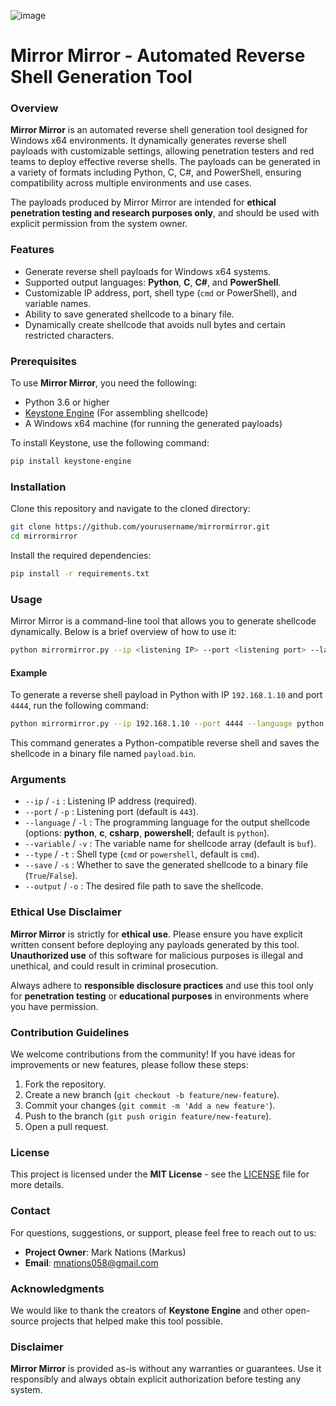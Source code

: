 ![image](https://github.com/user-attachments/assets/26517dbb-22ac-412c-a171-35e71a322651)



# Mirror Mirror - Automated Reverse Shell Generation Tool

### Overview

**Mirror Mirror** is an automated reverse shell generation tool designed for Windows x64 environments. It dynamically generates reverse shell payloads with customizable settings, allowing penetration testers and red teams to deploy effective reverse shells. The payloads can be generated in a variety of formats including Python, C, C#, and PowerShell, ensuring compatibility across multiple environments and use cases.

The payloads produced by Mirror Mirror are intended for **ethical penetration testing and research purposes only**, and should be used with explicit permission from the system owner.

### Features

- Generate reverse shell payloads for Windows x64 systems.
- Supported output languages: **Python**, **C**, **C#**, and **PowerShell**.
- Customizable IP address, port, shell type (`cmd` or PowerShell), and variable names.
- Ability to save generated shellcode to a binary file.
- Dynamically create shellcode that avoids null bytes and certain restricted characters.

### Prerequisites

To use **Mirror Mirror**, you need the following:

- Python 3.6 or higher
- [Keystone Engine](https://www.keystone-engine.org/) (For assembling shellcode)
- A Windows x64 machine (for running the generated payloads)

To install Keystone, use the following command:

```sh
pip install keystone-engine
```

### Installation

Clone this repository and navigate to the cloned directory:

```sh
git clone https://github.com/yourusername/mirrormirror.git
cd mirrormirror
```

Install the required dependencies:

```sh
pip install -r requirements.txt
```

### Usage

Mirror Mirror is a command-line tool that allows you to generate shellcode dynamically. Below is a brief overview of how to use it:

```sh
python mirrormirror.py --ip <listening IP> --port <listening port> --language <output language> --variable <variable name> --type <cmd or powershell> --save <True/False> --output <output file>
```

#### Example

To generate a reverse shell payload in Python with IP `192.168.1.10` and port `4444`, run the following command:

```sh
python mirrormirror.py --ip 192.168.1.10 --port 4444 --language python --variable buf --type cmd --save True --output payload.bin
```

This command generates a Python-compatible reverse shell and saves the shellcode in a binary file named `payload.bin`.

### Arguments

- `--ip` / `-i` : Listening IP address (required).
- `--port` / `-p` : Listening port (default is `443`).
- `--language` / `-l` : The programming language for the output shellcode (options: **python**, **c**, **csharp**, **powershell**; default is `python`).
- `--variable` / `-v` : The variable name for shellcode array (default is `buf`).
- `--type` / `-t` : Shell type (`cmd` or `powershell`, default is `cmd`).
- `--save` / `-s` : Whether to save the generated shellcode to a binary file (`True`/`False`).
- `--output` / `-o` : The desired file path to save the shellcode.

### Ethical Use Disclaimer

**Mirror Mirror** is strictly for **ethical use**. Please ensure you have explicit written consent before deploying any payloads generated by this tool. **Unauthorized use** of this software for malicious purposes is illegal and unethical, and could result in criminal prosecution.

Always adhere to **responsible disclosure practices** and use this tool only for **penetration testing** or **educational purposes** in environments where you have permission.

### Contribution Guidelines

We welcome contributions from the community! If you have ideas for improvements or new features, please follow these steps:

1. Fork the repository.
2. Create a new branch (`git checkout -b feature/new-feature`).
3. Commit your changes (`git commit -m 'Add a new feature'`).
4. Push to the branch (`git push origin feature/new-feature`).
5. Open a pull request.

### License

This project is licensed under the **MIT License** - see the [LICENSE](LICENSE) file for more details.

### Contact

For questions, suggestions, or support, please feel free to reach out to us:

- **Project Owner**: Mark Nations (Markus)
- **Email**: mnations058@gmail.com

### Acknowledgments

We would like to thank the creators of **Keystone Engine** and other open-source projects that helped make this tool possible.

### Disclaimer

**Mirror Mirror** is provided as-is without any warranties or guarantees. Use it responsibly and always obtain explicit authorization before testing any system.


